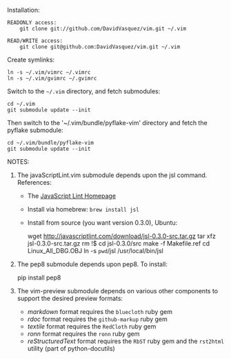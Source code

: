 Installation:

    READONLY access:
        git clone git://github.com/DavidVasquez/vim.git ~/.vim

    READ/WRITE access:
        git clone git@github.com:DavidVasquez/vim.git ~/.vim

Create symlinks:

    ln -s ~/.vim/vimrc ~/.vimrc
    ln -s ~/.vim/gvimrc ~/.gvimrc

Switch to the `~/.vim` directory, and fetch submodules:

    cd ~/.vim
    git submodule update --init


Then switch to the '~/.vim/bundle/pyflake-vim' directory and fetch
the pyflake submodule:

    cd ~/.vim/bundle/pyflake-vim
    git submodule update --init

NOTES: 

1. The javaScriptLint.vim submodule depends upon the jsl command.  References:

    * The [JavaScript Lint Homepage](http://www.javascriptlint.com)
    * Install via homebrew: `brew install jsl`
    * Install from source (you want version 0.3.0), Ubuntu:

        wget http://javascriptlint.com/download/jsl-0.3.0-src.tar.gz
        tar xfz jsl-0.3.0-src.tar.gz
        rm !$
        cd jsl-0.3.0/src
        make -f Makefile.ref
        cd Linux_All_DBG.OBJ
        ln -s `pwd`/jsl /usr/local/bin/jsl

1. The pep8 submodule depends upon pep8.  To install:

    pip install pep8

1.  The vim-preview submodule depends on various other components to support the desired preview
    formats:

    *   *markdown* format requires the `bluecloth` ruby gem
    *   *rdoc* format requires the `github-markup` ruby gem
    *   *textile* format requires the `RedCloth` ruby gem
    *   *ronn* format requires the `ronn` ruby gem
    *   *reStructuredText* format requires the `RbST` ruby gem and the `rst2html` utility (part of python-docutils)


